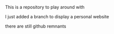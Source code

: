 This is a repository to play around with

I just added a branch to display a personal website

there are still github remnants
